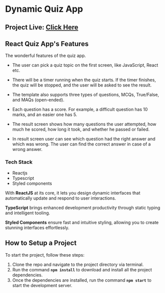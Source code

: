# Dynamic Quiz App 

 ## Project Live: [Click Here](https://hg-dynamic-quiz-app.vercel.app/)

## React Quiz App's Features

The wonderful features of the quiz app.

- The user can pick a quiz topic on the first screen, like JavaScript, React etc.

- There will be a timer running when the quiz starts. If the timer finishes, the quiz will be stopped, and the user will be asked to see the result.

- The template also supports three types of questions, MCQs, True/False, and MAQs (open-ended).

- Each question has a score. For example, a difficult question has 10 marks, and an easier one has 5.

- The result screen shows how many questions the user attempted, how much he scored, how long it took, and whether he passed or failed.

- In result screen user can see which question had the right answer and which was wrong. The user can find the correct answer in case of a wrong answer.

### Tech Stack

- Reactjs
- Typescript
- Styled components

With **ReactJS** at its core, it lets you design dynamic interfaces that automatically update and respond to user interactions.

**TypeScript** brings enhanced development productivity through static typing and intelligent tooling. 

**Styled Components** ensure fast and intuitive styling, allowing you to create stunning interfaces effortlessly.

## **How to Setup a Project**

To start the project, follow these steps:

1. Clone the repo and navigate to the project directory via terminal.
2. Run the command **`npm install`** to download and install all the project dependencies.
3. Once the dependencies are installed, run the command **`npm start`** to start the development server.
